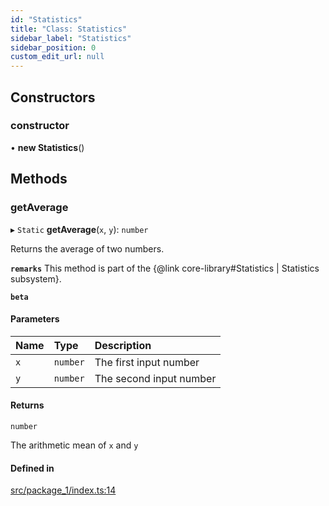 ```yaml
---
id: "Statistics"
title: "Class: Statistics"
sidebar_label: "Statistics"
sidebar_position: 0
custom_edit_url: null
---
```


## Constructors

### constructor

• **new Statistics**()

## Methods

### getAverage

▸ `Static` **getAverage**(`x`, `y`): `number`

Returns the average of two numbers.

**`remarks`**
This method is part of the {@link core-library#Statistics | Statistics subsystem}.

**`beta`**

#### Parameters

| Name | Type | Description |
| :------ | :------ | :------ |
| `x` | `number` | The first input number |
| `y` | `number` | The second input number |

#### Returns

`number`

The arithmetic mean of `x` and `y`

#### Defined in

[src/package_1/index.ts:14](https://github.com/avodaq-dev/monorepo/blob/f829f31/src/package_1/index.ts#L14)
